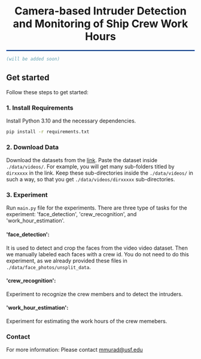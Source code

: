 <h1 align="center">Camera-based Intruder Detection and Monitoring of Ship Crew Work Hours</h1>
<hr style="border: 1px solid  #256ae2 ;">


```bibtex
(will be added soon)
```

## Get started
Follow these steps to get started:
### 1. Install Requirements
Install Python 3.10 and the necessary dependencies.

```bash
pip install -r requirements.txt
```
### 2. Download Data
Download the datasets from the [link](https://usf.box.com/s/u2dj73hrjfgztmdxr5b52o9ucok93dtq).
Paste the dataset inside ```./data/videos/```. For example, you will get many sub-folders titled by ```dirxxxxx``` in the link. Keep these sub-directories inside the ```./data/videos/``` in such a way, so that
you get ```./data/videos/dirxxxxx``` sub-directories.
 
    
### 3. Experiment
Run ```main.py``` file for the experiments. There are three type of tasks for the experiment: 'face_detection', 'crew_recognition', and 'work_hour_estimation'.

#### 'face_detection':
It is used to detect and crop the faces from the video video dataset. Then we manually labeled each faces with a crew id. You do not need to do this experiment, as we already provided these files in ```./data/face_photos/unsplit_data```.
#### 'crew_recognition':
Experiment to recognize the crew members and to detect the intruders.
#### 'work_hour_estimation':
Experiment for estimating the work hours of the crew memebers.

### Contact
For more information: Please contact mmurad@usf.edu
